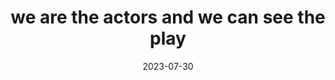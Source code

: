 ---
title: "we are the actors and we can see the play"
date: 2023-07-30
next: it is our choice to follow the script
type: fragment
tags:
  - fragment
---